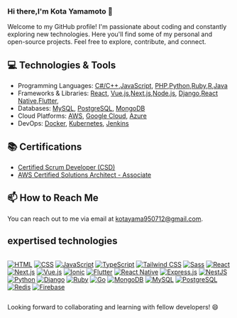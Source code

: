 ### Hi there,I'm Kota Yamamoto 👋

Welcome to my GitHub profile! I'm passionate about coding and constantly exploring new technologies. Here you'll find some of my personal and open-source projects. Feel free to explore, contribute, and connect.

## 💻 Technologies & Tools

- Programming Languages: [C#/C++](https://www.python.org/),[JavaScript](https://developer.mozilla.org/en-US/docs/Web/JavaScript), [PHP](https://www.python.org/),[Python](https://www.python.org/),[Ruby](https://www.python.org/),[R](https://www.python.org/),[Java](https://www.java.com/)
- Frameworks & Libraries: [React](https://reactjs.org/), [Vue.js](https://www.djangoproject.com/),[Next.js](https://www.djangoproject.com/),[Node.js](https://nodejs.org/), [Django](https://www.djangoproject.com/),[React Native](https://www.djangoproject.com/),[Flutter](https://www.djangoproject.com/),
- Databases: [MySQL](https://www.mysql.com/), [PostgreSQL](https://www.postgresql.org/), [MongoDB](https://www.mongodb.com/)
- Cloud Platforms: [AWS](https://aws.amazon.com/), [Google Cloud](https://cloud.google.com/), [Azure](https://azure.microsoft.com/)
- DevOps: [Docker](https://www.docker.com/), [Kubernetes](https://kubernetes.io/), [Jenkins](https://www.jenkins.io/)

## 📚 Certifications

- [Certified Scrum Developer (CSD)](https://www.scrumalliance.org/get-certified/scrum-developer-certification)
- [AWS Certified Solutions Architect - Associate](https://aws.amazon.com/certification/certified-solutions-architect-associate/)


## 📫 How to Reach Me

You can reach out to me via email at [kotayama950712@gmail.com](mailto:kotayama950712@gmail.com).

## expertised technologies
<div style="display: flex; flex-wrap: wrap;">

  [![HTML](https://img.shields.io/badge/-HTML-E34F26?style=flat&logo=html5&logoColor=white)](https://developer.mozilla.org/en-US/docs/Web/HTML)
[![CSS](https://img.shields.io/badge/-CSS-1572B6?style=flat&logo=css3&logoColor=white)](https://developer.mozilla.org/en-US/docs/Web/CSS)
[![JavaScript](https://img.shields.io/badge/-JavaScript-F7DF1E?style=flat&logo=javascript&logoColor=black)](https://developer.mozilla.org/en-US/docs/Web/JavaScript)
[![TypeScript](https://img.shields.io/badge/-TypeScript-3178C6?style=flat&logo=typescript&logoColor=white)](https://www.typescriptlang.org/)
[![Tailwind CSS](https://img.shields.io/badge/-Tailwind%20CSS-38B2AC?style=flat&logo=tailwind-css&logoColor=white)](https://tailwindcss.com/)
[![Sass](https://img.shields.io/badge/-Sass-CC6699?style=flat&logo=sass&logoColor=white)](https://sass-lang.com/)
[![React](https://img.shields.io/badge/-React-61DAFB?style=flat&logo=react&logoColor=black)](https://reactjs.org/)
[![Next.js](https://img.shields.io/badge/-Next.js-000000?style=flat&logo=nextdotjs&logoColor=white)](https://nextjs.org/)
[![Vue.js](https://img.shields.io/badge/-Vue.js-4FC08D?style=flat&logo=vue-dot-js&logoColor=white)](https://vuejs.org/)
[![Ionic](https://img.shields.io/badge/-Ionic-3880FF?style=flat&logo=ionic&logoColor=white)](https://ionicframework.com/)
[![Flutter](https://img.shields.io/badge/-Flutter-02569B?style=flat&logo=flutter&logoColor=white)](https://flutter.dev/)
[![React Native](https://img.shields.io/badge/-React%20Native-61DAFB?style=flat&logo=react&logoColor=black)](https://reactnative.dev/)
[![Express.js](https://img.shields.io/badge/-Express.js-000000?style=flat&logo=express&logoColor=white)](https://expressjs.com/)
[![NestJS](https://img.shields.io/badge/-NestJS-E0234E?style=flat&logo=nestjs&logoColor=white)](https://nestjs.com/)
[![Python](https://img.shields.io/badge/-Python-3776AB?style=flat&logo=python&logoColor=white)](https://www.python.org/)
[![Django](https://img.shields.io/badge/-Django-092E20?style=flat&logo=django&logoColor=white)](https://www.djangoproject.com/)
[![Ruby](https://img.shields.io/badge/-Ruby-CC342D?style=flat&logo=ruby&logoColor=white)](https://www.ruby-lang.org/)
[![Go](https://img.shields.io/badge/-Go-00ADD8?style=flat&logo=go&logoColor=white)](https://golang.org/)
[![MongoDB](https://img.shields.io/badge/-MongoDB-47A248?style=flat&logo=mongodb&logoColor=white)](https://www.mongodb.com/)
[![MySQL](https://img.shields.io/badge/-MySQL-4479A1?style=flat&logo=mysql&logoColor=white)](https://www.mysql.com/)
[![PostgreSQL](https://img.shields.io/badge/-PostgreSQL-336791?style=flat&logo=postgresql&logoColor=white)](https://www.postgresql.org/)
[![Redis](https://img.shields.io/badge/-Redis-DC382D?style=flat&logo=redis&logoColor=white)](https://redis.io/)
[![Firebase](https://img.shields.io/badge/-Firebase-FFCA28?style=flat&logo=firebase&logoColor=black)](https://firebase.google.com/)

  
</div>

Looking forward to collaborating and learning with fellow developers! 😄
